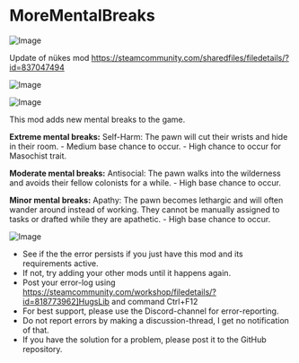 # MoreMentalBreaks

![Image](https://i.imgur.com/buuPQel.png)

Update of nükes mod
https://steamcommunity.com/sharedfiles/filedetails/?id=837047494

![Image](https://i.imgur.com/pufA0kM.png)

	
![Image](https://i.imgur.com/Z4GOv8H.png)

This mod adds new mental breaks to the game.
	
**Extreme mental breaks:**
 Self-Harm: The pawn will cut their wrists and hide in their room.
    - Medium base chance to occur.
    - High chance to occur for Masochist trait.
	
**Moderate mental breaks:**
 Antisocial: The pawn walks into the wilderness and avoids their fellow colonists for a while.
    - High base chance to occur.
	
**Minor mental breaks:**
 Apathy: The pawn becomes lethargic and will often wander around instead of working. They cannot be manually assigned to tasks or drafted while they are apathetic.
    - High base chance to occur.

![Image](https://i.imgur.com/PwoNOj4.png)



-  See if the the error persists if you just have this mod and its requirements active.
-  If not, try adding your other mods until it happens again.
-  Post your error-log using https://steamcommunity.com/workshop/filedetails/?id=818773962]HugsLib and command Ctrl+F12
-  For best support, please use the Discord-channel for error-reporting.
-  Do not report errors by making a discussion-thread, I get no notification of that.
-  If you have the solution for a problem, please post it to the GitHub repository.



